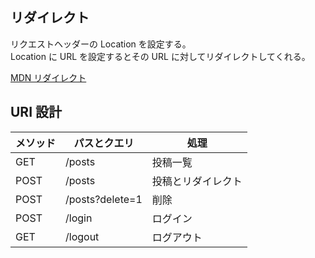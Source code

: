 ## リダイレクト

リクエストヘッダーの Location を設定する。  
Location に URL を設定するとその URL に対してリダイレクトしてくれる。

[MDN リダイレクト](https://developer.mozilla.org/ja/docs/Web/HTTP/Headers/Location)

## URI 設計

| メソッド | パスとクエリ    | 処理               |
| -------- | --------------- | ------------------ |
| GET      | /posts          | 投稿一覧           |
| POST     | /posts          | 投稿とリダイレクト |
| POST     | /posts?delete=1 | 削除               |
| POST     | /login          | ログイン           |
| GET      | /logout         | ログアウト         |

##
